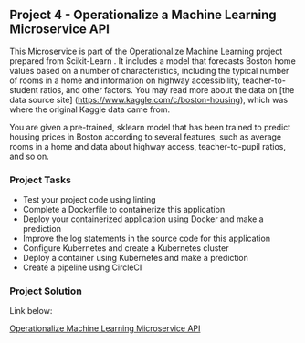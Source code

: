 ## Project 4 - Operationalize a Machine Learning Microservice API

This Microservice is part of the Operationalize Machine Learning project prepared from Scikit-Learn . It includes a model that forecasts Boston home values based on a number of characteristics, including the typical number of rooms in a home and information on highway accessibility, teacher-to-student ratios, and other factors. You may read more about the data on [the data source site] (https://www.kaggle.com/c/boston-housing), which was where the original Kaggle data came from.

You are given a pre-trained, sklearn model that has been trained to predict housing prices in Boston according to several features, such as average rooms in a home and data about highway access, teacher-to-pupil ratios, and so on.

### Project Tasks

-   Test your project code using linting
-   Complete a Dockerfile to containerize this application
-   Deploy your containerized application using Docker and make a prediction
-   Improve the log statements in the source code for this application
-   Configure Kubernetes and create a Kubernetes cluster
-   Deploy a container using Kubernetes and make a prediction
-   Create a pipeline using CircleCI

### Project Solution

Link below:

[Operationalize Machine Learning Microservice API](https://github.com/ismailukman/operationalize-ml-microservice)